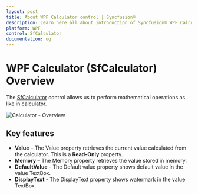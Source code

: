 ```yaml
---
layout: post
title: About WPF Calculator control | Syncfusion®
description: Learn here all about introduction of Syncfusion® WPF Calculator (SfCalculator) control, its elements and more details.
platform: WPF
control: SfCalculator
documentation: ug
---
```


# WPF Calculator (SfCalculator) Overview

The [SfCalculator](https://help.syncfusion.com/cr/wpf/Syncfusion.Windows.Controls.Input.SfCalculator.html) control allows us to perform mathematical operations as like in calculator.

![Calculator - Overview](Overview_images/Overview_img1.png)

## Key features 

* **Value** – The Value property retrieves the current value calculated from the calculator. This is a **Read-Only** property.
* **Memory** – The Memory property retrieves the value stored in memory.
* **DefaultValue** - The Default value property shows default value in the value TextBox.
* **DisplayText** - The DisplayText property shows watermark in the value TextBox.